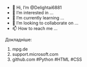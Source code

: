 - 👋 Hi, I’m @Delightai6881
- 👀 I’m interested in ...
- 🌱 I’m currently learning ...
- 💞️ I’m looking to collaborate on ...
- 📫 How to reach me ...

<!---
Delightai6881/Delightai6881 is a ✨ special ✨ repository because its `README.md` (this file) appears on your GitHub profile.
You can click the Preview link to take a look at your changes.
--->
Докладніше:

1. mpg.de
2. support.microsoft.com
3. github.com #Python #HTML #CSS
